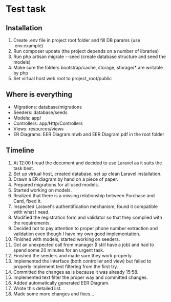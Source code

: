 # Test task

## Installation

1. Create .env file in project root folder and fill DB params (use .env.example)
2. Run composer update (the project depends on a number of libraries)
3. Run php artisan migrate --seed (create database structure and seed the models)
4. Make sure the folders bootstrap/cache, storage, storage/* are writable by php
5. Set virtual host web root to project_root/public

## Where is everything

* Migrations: database/migrations
* Seeders: database/seeds
* Models: app/
* Controllers: app/Http/Controllers
* Views: resources/views
* ER Diagrams: EER Diagram.mwb and EER Diagram.pdf in the root folder

## Timeline

1. At 12:00 I read the document and decided to use Laravel as it suits the task best.
2. Set up virtual host, created database, set up clean Laravel installation.
3. Drawn a ER diagram by hand on a piece of paper.
4. Prepared migrations for all used models.
5. Started working on models.
6. Realized that there is a missing relationship between Purchase and Card, fixed it.
7. Inspected Laravel's authentification mechanism, found it compatible with what I need.
8. Modified the registration form and validator so that they complied with the requirements.
9. Decided not to pay attention to proper phone number extraction and validation even though I have my own good implementation.
10. Finished with models, started working on seeders.
11. Got an unexpected call from manager (I still have a job) and had to spend some 20 minutes for an urgent task.
12. Finished the seeders and made sure they work properly.
13. Implemented the interface (both controller and view) but failed to properly implement text filtering from the first try.
14. Committed the changes as is because it was already 15:58.
15. Implemented text filter the proper way and committed changes.
16. Added automatically generated EER Diagram.
17. Wrote this detailed list.
18. Made some more changes and fixes...

